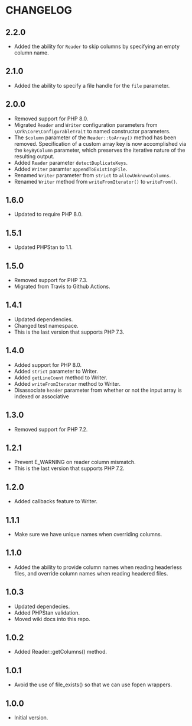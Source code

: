 # CHANGELOG

## 2.2.0

* Added the ability for `Reader` to skip columns by specifying an empty column
  name.

## 2.1.0

* Added the ability to specify a file handle for the `file` parameter.

## 2.0.0

* Removed support for PHP 8.0.
* Migrated `Reader` and `Writer` configuration parameters from
  `\Ork\Core\ConfigurableTrait` to named constructor parameters.
* The `$column` parameter of the `Reader::toArray()` method has been removed.
  Specification of a custom array key is now accomplished via the `keyByColumn`
  parameter, which preserves the iterative nature of the resulting output.
* Added `Reader` parameter `detectDuplicateKeys`.
* Added `Writer` paramter `appendToExistingFile`.
* Renamed `Writer` parameter from `strict` to `allowUnknownColumns`.
* Renamed `Writer` method from `writeFromIterator()` to `writeFrom()`.

## 1.6.0

* Updated to require PHP 8.0.

## 1.5.1

* Updated PHPStan to 1.1.

## 1.5.0

* Removed support for PHP 7.3.
* Migrated from Travis to Github Actions.

## 1.4.1

* Updated dependencies.
* Changed test namespace.
* This is the last version that supports PHP 7.3.

## 1.4.0

* Added support for PHP 8.0.
* Added `strict` parameter to Writer.
* Added `getLineCount` method to Writer.
* Added `writeFromIterator` method to Writer.
* Disassociate `header` parameter from whether or not the input array is
  indexed or associative

## 1.3.0

* Removed support for PHP 7.2.

## 1.2.1

* Prevent E_WARNING on reader column mismatch.
* This is the last version that supports PHP 7.2.

## 1.2.0

* Added callbacks feature to Writer.

## 1.1.1

* Make sure we have unique names when overriding columns.

## 1.1.0

* Added the ability to provide column names when reading headerless files,
  and override column names when reading headered files.

## 1.0.3

* Updated dependecies.
* Added PHPStan validation.
* Moved wiki docs into this repo.

## 1.0.2

* Added Reader::getColumns() method.

## 1.0.1

* Avoid the use of file_exists() so that we can use fopen wrappers.

## 1.0.0

* Initial version.
